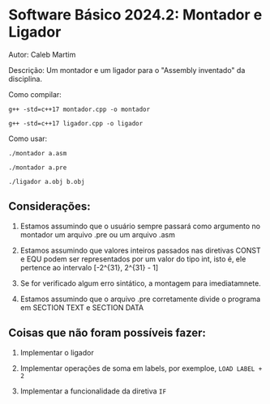 # Software Básico 2024.2: Montador e Ligador

Autor: Caleb Martim 

Descrição: Um montador e um ligador para o "Assembly inventado" da disciplina.

<!-- Sistema Operacional: Arch Linux, Kernel: 6.12.6-arch1-1 -->

Como compilar:

```g++ -std=c++17 montador.cpp -o montador```

```g++ -std=c++17 ligador.cpp -o ligador```

Como usar:

```./montador a.asm``` 

```./montador a.pre```

```./ligador a.obj b.obj```

## Considerações:

1) Estamos assumindo que o usuário sempre passará como argumento no montador um arquivo .pre ou um
arquivo .asm

2) Estamos assumindo que valores inteiros passados nas diretivas CONST e EQU
podem ser representados por um valor do tipo int, isto é, ele pertence ao intervalo 
[-2^{31}, 2^{31} - 1] 

4) Se for verificado algum erro sintático, a montagem para imediatamnete.

5) Estamos assumindo que o arquivo .pre corretamente divide o programa em SECTION TEXT e SECTION DATA

## Coisas que não foram possíveis fazer:

1) Implementar o ligador

2) Implementar operações de soma em labels, por exemploe, ```LOAD LABEL + 2```

3) Implementar a funcionalidade da diretiva ```IF```
